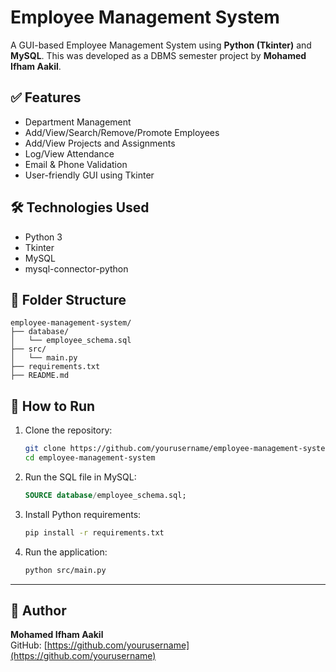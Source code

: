 # Employee Management System

A GUI-based Employee Management System using **Python (Tkinter)** and **MySQL**. This was developed as a DBMS semester project by **Mohamed Ifham Aakil**.

## ✅ Features

- Department Management
- Add/View/Search/Remove/Promote Employees
- Add/View Projects and Assignments
- Log/View Attendance
- Email & Phone Validation
- User-friendly GUI using Tkinter

## 🛠️ Technologies Used

- Python 3
- Tkinter
- MySQL
- mysql-connector-python

## 📂 Folder Structure

```
employee-management-system/
├── database/
│   └── employee_schema.sql
├── src/
│   └── main.py
├── requirements.txt
├── README.md
```

## 💾 How to Run

1. Clone the repository:
   ```bash
   git clone https://github.com/yourusername/employee-management-system.git
   cd employee-management-system
   ```

2. Run the SQL file in MySQL:
   ```sql
   SOURCE database/employee_schema.sql;
   ```

3. Install Python requirements:
   ```bash
   pip install -r requirements.txt
   ```

4. Run the application:
   ```bash
   python src/main.py
   ```

---

## 👤 Author

**Mohamed Ifham Aakil**  
GitHub: [https://github.com/yourusername](https://github.com/yourusername)
